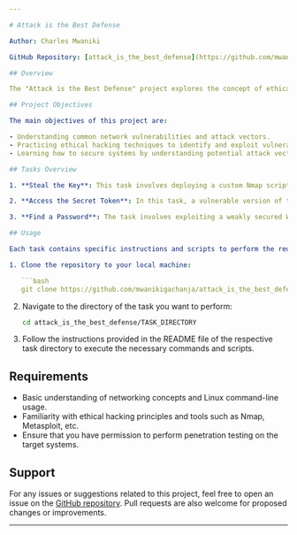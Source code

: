 ```yaml
---

# Attack is the Best Defense

Author: Charles Mwaniki

GitHub Repository: [attack_is_the_best_defense](https://github.com/mwanikigachanja/attack_is_the_best_defense)

## Overview

The "Attack is the Best Defense" project explores the concept of ethical hacking and penetration testing. The tasks within this project focus on identifying vulnerabilities in a simulated network environment and exploiting them to enhance security measures.

## Project Objectives

The main objectives of this project are:

- Understanding common network vulnerabilities and attack vectors.
- Practicing ethical hacking techniques to identify and exploit vulnerabilities.
- Learning how to secure systems by understanding potential attack vectors.

## Tasks Overview

1. **Steal the Key**: This task involves deploying a custom Nmap script to scan a web server for open ports and services, and then exploiting a vulnerability to retrieve a hidden file containing a secret key.

2. **Access the Secret Token**: In this task, a vulnerable version of the `vsftpd` service is exploited to gain access to a file containing a secret token.

3. **Find a Password**: The task involves exploiting a weakly secured WordPress installation to gain access to a user's password.

## Usage

Each task contains specific instructions and scripts to perform the required actions. To use the provided scripts:

1. Clone the repository to your local machine:

   ```bash
   git clone https://github.com/mwanikigachanja/attack_is_the_best_defense.git
   ```

2. Navigate to the directory of the task you want to perform:

   ```bash
   cd attack_is_the_best_defense/TASK_DIRECTORY
   ```

3. Follow the instructions provided in the README file of the respective task directory to execute the necessary commands and scripts.

## Requirements

- Basic understanding of networking concepts and Linux command-line usage.
- Familiarity with ethical hacking principles and tools such as Nmap, Metasploit, etc.
- Ensure that you have permission to perform penetration testing on the target systems.

## Support

For any issues or suggestions related to this project, feel free to open an issue on the [GitHub repository](https://github.com/mwanikigachanja/attack_is_the_best_defense). Pull requests are also welcome for proposed changes or improvements.

---
```

